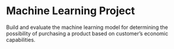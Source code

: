 # Machine Learning Project
Build and evaluate the machine learning model for determining the possibility of purchasing a product based on customer’s economic capabilities.
